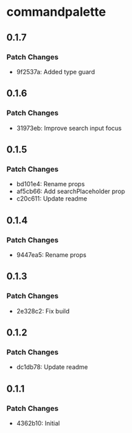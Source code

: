 # commandpalette

## 0.1.7

### Patch Changes

- 9f2537a: Added type guard

## 0.1.6

### Patch Changes

- 31973eb: Improve search input focus

## 0.1.5

### Patch Changes

- bd101e4: Rename props
- af5cb66: Add searchPlaceholder prop
- c20c611: Update readme

## 0.1.4

### Patch Changes

- 9447ea5: Rename props

## 0.1.3

### Patch Changes

- 2e328c2: Fix build

## 0.1.2

### Patch Changes

- dc1db78: Update readme

## 0.1.1

### Patch Changes

- 4362b10: Initial
